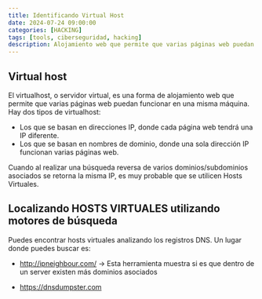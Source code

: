 ```yaml
---
title: Identificando Virtual Host
date: 2024-07-24 09:00:00 
categories: [HACKING]
tags: [tools, ciberseguridad, hacking]
description: Alojamiento web que permite que varias páginas web puedan funcionar en una misma máquina
---
```



## Virtual host

El virtualhost, o servidor virtual, es una forma de alojamiento web que permite que varias páginas web puedan funcionar en una misma máquina. Hay dos tipos de virtualhost:

- Los que se basan en direcciones IP, donde cada página web tendrá una IP diferente.
- Los que se basan en nombres de dominio, donde una sola dirección IP funcionan varias páginas web.

Cuando al realizar una búsqueda reversa de varios dominios/subdominios asociados se retorna la misma IP, es muy probable que se utilicen Hosts Virtuales.

## Localizando HOSTS VIRTUALES utilizando motores de búsqueda

Puedes encontrar hosts virtuales analizando los registros DNS. Un lugar donde puedes buscar es:

- http://ipneighbour.com/ -> Esta herramienta muestra si es que dentro de un server existen más dominios asociados
 	
- https://dnsdumpster.com
